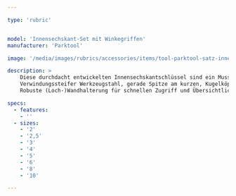 ```yaml
---

type: 'rubric'


model: 'Innensechskant-Set mit Winkegriffen'
manufacturer: 'Parktool'

image: '/media/images/rubrics/accessories/items/tool-parktool-satz-innensechskant-winkelgriff.png'

description: >
    Diese durchdacht entwickelten Innensechskantschlüssel sind ein Muss für jede Werkstatt.
    Verwindungssteifer Werkzeugstahl, gerade Spitze am kurzen, Kugelköpfen am langen Schaft. Präzisionsgefaste Spitzen für optimale Passform. Die komfortablen, ergonomisch geformten P-Griffe aus Nylon liegen optimal in der Hand.
    Robuste (Loch-)Wandhalterung für schnellen Zugriff und Übersichtlichkeit.

specs: 
  - features:
    - ''
  - sizes:
    - '2'
    - '2,5'
    - '3'
    - '4'
    - '5'
    - '6'
    - '8'
    - '10'

---
```

